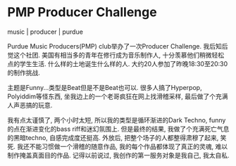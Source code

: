 # PMP Producer Challenge
music | producer | purdue

Purdue Music Producers(PMP) club举办了一次Producer Challenge. 我后知后觉这个社团. 美国有相当多的青年在修行成为音乐制作人, 十分羡慕他们稍微轻松点的学生生活. 什么样的土地诞生什么样的人.
大约20人参加了昨晚18:30至20:30的制作挑战.

主题是Funny...类型是Beat但是不是Beat也可以. 很多人搞了Hyperpop, Polyiddim等怪东西, 坐我边上的一个老哥疯狂在网上找滑稽采样, 最后做了个充满人声恶搞的玩意.

我有点太谨慎了, 两个小时太短, 所以我的类型是循环渐进的Dark Techno, funny的点在渐进变化的bass riff和迷幻氛围上. 但是最终的结果, 我做了个充满死亡气息的黑暗techno, 自感完成度还挺高. 外放后, 把整个场子的人都整得肃穆了起来, 笑死. 我还不能习惯做一个滑稽的随意作品, 我的每个作品都体现了真正的灵魂, 难以制作掩盖真面目的作品. 记得以前说过, 我创作的第一服务对象是我自己, 我太自私.